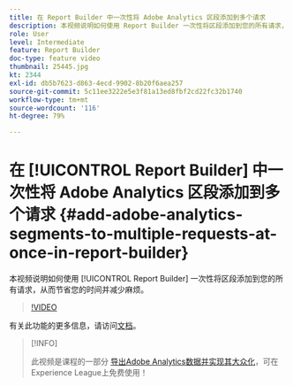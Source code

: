 ```yaml
---
title: 在 Report Builder 中一次性将 Adobe Analytics 区段添加到多个请求
description: 本视频说明如何使用 Report Builder 一次性将区段添加到您的所有请求，从而节省您的时间并减少麻烦。
role: User
level: Intermediate
feature: Report Builder
doc-type: feature video
thumbnail: 25445.jpg
kt: 2344
exl-id: db5b7623-d863-4ecd-9902-8b20f6aea257
source-git-commit: 5c11ee3222e5e3f81a13ed8fbf2cd22fc32b1740
workflow-type: tm+mt
source-wordcount: '116'
ht-degree: 79%

---
```


# 在 [!UICONTROL Report Builder] 中一次性将 Adobe Analytics 区段添加到多个请求 {#add-adobe-analytics-segments-to-multiple-requests-at-once-in-report-builder}

本视频说明如何使用 [!UICONTROL Report Builder] 一次性将区段添加到您的所有请求，从而节省您的时间并减少麻烦。

>[!VIDEO](https://video.tv.adobe.com/v/25445/?quality=12)

有关此功能的更多信息，请访问[文档](https://experienceleague.adobe.com/docs/analytics/analyze/report-builder/home.html?lang=zh-Hans)。

>[!INFO]
>
> 此视频是课程的一部分 [导出Adobe Analytics数据并实现其大众化](https://experienceleague.adobe.com/?recommended=Analytics-A-1-2022.1.democratizing)，可在Experience League上免费使用！